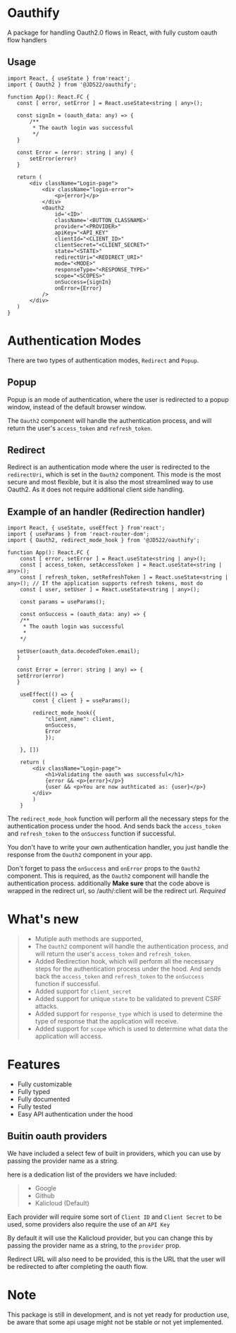 # Oauthify

 A package for handling Oauth2.0 flows in React, with fully custom oauth flow handlers

 ## Usage

 ```tsx
 import React, { useState } from'react';
 import { Oauth2 } from '@JD522/oauthify';

 function App(): React.FC {
    const [ error, setError ] = React.useState<string | any>();

    const signIn = (oauth_data: any) => {
        /**
         * The oauth login was successful
         */
    }

    const Error = (error: string | any) {
        setError(error)
    }

    return (
        <div className="Login-page">
            <div className="login-error">
                <p>{error}</p>
            </div>
            <Oauth2
                id='<ID>'
                className='<BUTTON_CLASSNAME>'
                provider="<PROVIDER>"
                apiKey="<API_KEY" 
                clientId="<CLIENT_ID>" 
                clientSecret="<CLIENT_SECRET>"
                state="<STATE>"
                redirectUri="<REDIRECT_URI>"
                mode="<MODE>"
                responseType="<RESPONSE_TYPE>"
                scope="<SCOPES>"
                onSuccess={signIn} 
                onError={Error}
            />
        </div>                 
    )
 }

````

# Authentication Modes
There are two types of authentication modes, `Redirect` and `Popup`.

## Popup
Popup is an mode of authentication, where the user is redirected to a popup window, instead of the default browser window. 

The `Oauth2` component will handle the authentication process, and will return the user's `access_token` and `refresh_token`.

## Redirect
Redirect is an authentication mode where the user is redirected to the `redirectUri`, which is set in the `Oauth2` component. This mode is the most secure and most flexible, but it is also the most streamlined way to use Oauth2. As it does not require additional client side handling.

## Example of an handler (Redirection handler)

```tsx
import React, { useState, useEffect } from'react';
import { useParams } from 'react-router-dom';
import { Oauth2, redirect_mode_hook } from '@JD522/oauthify';

function App(): React.FC {
    const [ error, setError ] = React.useState<string | any>();
    const [ access_token, setAccessToken ] = React.useState<string | any>();
    const [ refresh_token, setRefreshToken ] = React.useState<string | any>(); // If the application supports refresh tokens, most do
    const [ user, setUser ] = React.useState<string | any>();

    const params = useParams();

    const onSuccess = (oauth_data: any) => {
    /**
     * The oauth login was successful
     * 
    */

   setUser(oauth_data.decodedToken.email);
   }

   const Error = (error: string | any) => {
   setError(error)
   }

    useEffect(() => {
        const { client } = useParams();

        redirect_mode_hook({
            "client_name": client,
            onSuccess,
            Error
            });
 
    }, [])

    return (
        <div className="Login-page">
            <h1>Validating the oauth was successful</h1>
            {error && <p>{error}</p>}
            {user && <p>You are now authticated as: {user}</p>}
        </div>
        )
    }
````

The `redirect_mode_hook` function will perform all the necessary steps for the authentication process under the hood. And sends back the `access_token` and `refresh_token` to the `onSuccess` function if successful.

You don't have to write your own authentication handler, you just handle the response from the `Oauth2` component in your app.

Don't forget to pass the `onSuccess` and `onError` props to the `Oauth2` component. This is required, as the `Oauth2` component will handle the authentication process.
additionally <b>Make sure</b> that the code above is wrapped in the redirect url, so /auth/:client will be the redirect url. *Required*

# What's new
> - Mutiple auth methods are supported,
> - The `Oauth2` component will handle the authentication process, and will return the user's `access_token` and `refresh_token`.
> - Added Redirection hook, which will perform all the necessary steps for the authentication process under the hood. And sends back the `access_token` and `refresh_token` to the `onSuccess` function if successful.
> - Added support for `client_secret`
> - Added support for unique `state` to be validated to prevent CSRF attacks.
> - Added support for `response_type` which is used to determine the type of response that the application will receive.
> - Added support for `scope` which is used to determine what data the application will access.

# Features
 
- Fully customizable
- Fully typed
- Fully documented
- Fully tested
- Easy API authentication under the hood

## Buitin oauth providers

We have included a select few of built in providers, which you can use by passing the provider name as a string.

here is a dedication list of the providers we have included:
> - Google
> - Github
> - Kalicloud (Default)

Each provider will require some sort of `Client ID` and `Client Secret` to be used, some providers also require the use of an `API Key`

By default it will use the Kalicloud provider, but you can change this by passing the provider name as a string, to the `provider` prop.

Redirect URL will also need to be provided, this is the URL that the user will be redirected to after completing the oauth flow.

# Note
This package is still in development, and is not yet ready for production use, be aware that some api usage might not be stable or not yet implemented.
